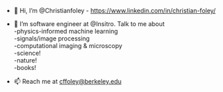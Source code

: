 - 👋 Hi, I’m @Christianfoley - https://www.linkedin.com/in/christian-foley/
- 👀 I’m software engineer at @Insitro. Talk to me about <br>
          -physics-informed machine learning<br>
          -signals/image processing<br>
          -computational imaging & microscopy<br>
          -science!<br>
          -nature!<br>
          -books!<br>

- 📫 Reach me at cffoley@berkeley.edu

